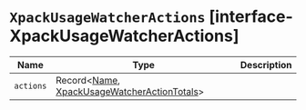 # `XpackUsageWatcherActions` [interface-XpackUsageWatcherActions]

| Name | Type | Description |
| - | - | - |
| `actions` | Record<[Name](./Name.md), [XpackUsageWatcherActionTotals](./XpackUsageWatcherActionTotals.md)> | &nbsp; |
